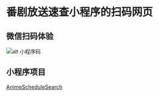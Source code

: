 # 番剧放送速查小程序的扫码网页

## 微信扫码体验
![alt 小程序码](http://yilihjy.gitee.io/animeschedule/scan.jpg)

## 小程序项目
[AnimeScheduleSearch](https://github.com/yilihjy/AnimeScheduleSearch)

